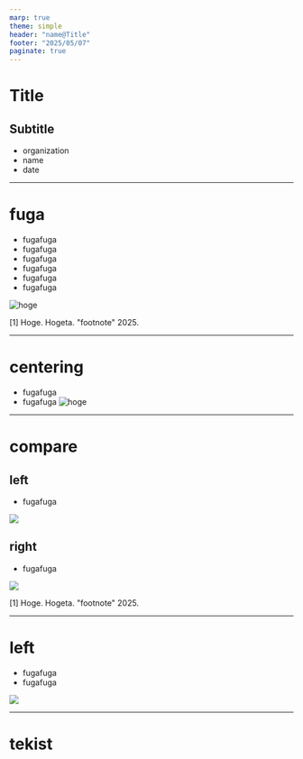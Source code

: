 ```yaml
---
marp: true
theme: simple
header: "name@Title"
footer: "2025/05/07"
paginate: true
---
```

<!--
class: title-slide
-->
# Title
## Subtitle
- organization
- name
- date

---
<!--
class: 
-->
# fuga
- fugafuga
- fugafuga
- fugafuga
- fugafuga
- fugafuga
- fugafuga

![hoge](./img/hoge.png)
<p class="footnote">[1] Hoge. Hogeta. "footnote" 2025.</p>

---
<!--
class: centering
-->
# centering
- fugafuga
- fugafuga
![hoge](./img/hoge.png)

---
<!--
class: compare
-->
# compare
<div>
  <div>
    <h2>left</h2>
    <ul>
      <li>fugafuga</li>
    </ul>
    <img src="./img/hoge.png">
  </div>
  <div>
    <h2>right</h2>
    <ul>
      <li>fugafuga</li>
    </ul>
    <img src="./img/hoge.png">
  </div>
</div>
<p class="footnote">[1] Hoge. Hogeta. "footnote" 2025.</p>

---
<!--
class: right-full-image
-->
<div>
  <div>
    <h1>left</h1>
    <ul>
        <li>fugafuga</li>
        <li>fugafuga</li>
    </ul>
  </div>
  <div>
    <img src="./img/hoge.png">
  </div>
</div>

---
<!--
class: text-center
-->
# tekist

